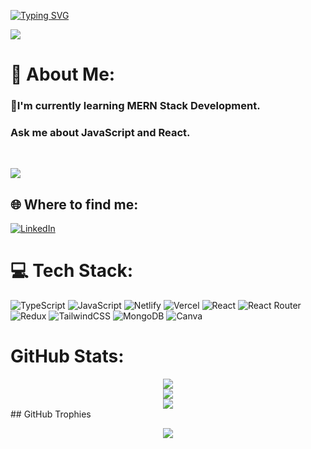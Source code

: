 
[![Typing SVG](https://readme-typing-svg.demolab.com?font=Fira+Code&pause=1000&color=F7EE27&vCenter=true&width=435&lines=Hi%F0%9F%91%8B+I'm+Abhishek+Gupta.;A+Full+Stack+Web+Developer)](https://git.io/typing-svg)

![](https://cdn.hashnode.com/res/hashnode/image/upload/v1648657506206/DRT1LznNL.gif?w=1600&h=840&fit=crop&crop=entropy&auto=format,compress&gif-q=60&format=webm)

# 💫 About Me:
<h3>🌱I'm currently learning MERN Stack Development.</h3>
<h3>Ask me about JavaScript and React.</h3>
<br/>

[![](https://visitcount.itsvg.in/api?id=AbhishekGupta1212&icon=5&color=0)](https://visitcount.itsvg.in)

## 🌐 Where to find me:
[![LinkedIn](https://img.shields.io/badge/LinkedIn-%230077B5.svg?logo=linkedin&logoColor=white)](https://linkedin.com/in/https://www.linkedin.com/in/abhishek-gupta-13883623a/) 
# 💻 Tech Stack:
![TypeScript](https://img.shields.io/badge/typescript-%23007ACC.svg?style=flat&logo=typescript&logoColor=white) ![JavaScript](https://img.shields.io/badge/javascript-%23323330.svg?style=flat&logo=javascript&logoColor=%23F7DF1E) ![Netlify](https://img.shields.io/badge/netlify-%23000000.svg?style=flat&logo=netlify&logoColor=#00C7B7) ![Vercel](https://img.shields.io/badge/vercel-%23000000.svg?style=flat&logo=vercel&logoColor=white) ![React](https://img.shields.io/badge/react-%2320232a.svg?style=flat&logo=react&logoColor=%2361DAFB) ![React Router](https://img.shields.io/badge/React_Router-CA4245?style=flat&logo=react-router&logoColor=white) ![Redux](https://img.shields.io/badge/redux-%23593d88.svg?style=flat&logo=redux&logoColor=white) ![TailwindCSS](https://img.shields.io/badge/tailwindcss-%2338B2AC.svg?style=flat&logo=tailwind-css&logoColor=white) ![MongoDB](https://img.shields.io/badge/MongoDB-%234ea94b.svg?style=flat&logo=mongodb&logoColor=white) ![Canva](https://img.shields.io/badge/Canva-%2300C4CC.svg?style=flat&logo=Canva&logoColor=white)
# GitHub Stats:
<div align='center'>
<img src='https://github-readme-stats.vercel.app/api?username=AbhishekGupta1212&theme=dark&hide_border=false&include_all_commits=true&count_private=true'/><br/>
<img src='https://github-readme-streak-stats.herokuapp.com/?user=AbhishekGupta1212&theme=dark&hide_border=false'/><br/>
<img src='https://github-readme-stats.vercel.app/api/top-langs/?username=AbhishekGupta1212&theme=dark&hide_border=false&include_all_commits=true&count_private=true&layout=compact'/>
</div>
## GitHub Trophies
<p align='center'>
<img src='https://github-profile-trophy.vercel.app/?username=AbhishekGupta1212&theme=darkhub&no-frame=false&no-bg=true&margin-w=4'/>
</p>
